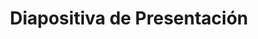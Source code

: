 ---
title: Diapositiva de Presentación
type: docs
weight: 20
url: /es/python-net/presentation-slide/
---